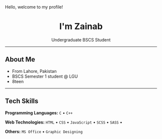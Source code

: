 Hello, welcome to my profile!

<h1 align="center">
I'm Zainab
</h1>

<p align="center">
Undergraduate BSCS Student
</p>

---

## About Me

- From Lahore, Pakistan
- BSCS Semester 1 student @ LGU
- 8teen

---

## Tech Skills

**Programming Languages:** `C` • `C++`
 
**Web Technologies:** `HTML` • `CSS` • `JavaScript` • `SCSS` • `SASS` •

**Others:** `MS Office` • `Graphic Designing` 

<!---
---

## Contact

email, twitter/x, linkedin, website

--->
